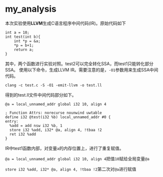 # my_analysis
本次实验使用**LLVM**生成C语言程序中间代码(IR)。原始代码如下
```
int a = 10;
int test(int b){
	int *p = &a;
	*p = b+1;
	return a; 
}
```
其中，两个函数进行实验对照。test2可以完全转化SSA，而test1只能转化部分SSA。
使用以下命令，生成LLVM IR。需要注意的是，`-O1`参数用来生成SSA中间代码。
```
clang -c test.c -S -O1 -emit-llvm -o test.ll
```
得到的test.ll文件中间代码部分如下。
```
@a = local_unnamed_addr global i32 10, align 4

; Function Attrs: norecurse nounwind uwtable
define i32 @test(i32 %b) local_unnamed_addr #0 {
entry:
  %add = add nsw i32 %b, 1
  store i32 %add, i32* @a, align 4, !tbaa !2
  ret i32 %add
}
```
IR中test1函数内部，对变量`a`的内存位置上，进行了重复赋值。

`@a = local_unnamed_addr global i32 10, align 4`把值`10`赋给全局变量`@a`

`store i32 %add, i32* @a, align 4, !tbaa !2`第二次对`@a`进行赋值
